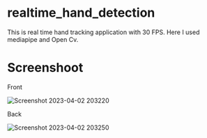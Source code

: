# realtime_hand_detection
This is real time hand tracking application with 30 FPS. Here I used mediapipe and Open Cv.


# Screenshoot

Front

![Screenshot 2023-04-02 203220](https://user-images.githubusercontent.com/62834469/229361420-b346a5bb-7ccc-4e9f-bf1e-810e534b9d4e.png)


Back

![Screenshot 2023-04-02 203250](https://user-images.githubusercontent.com/62834469/229361370-7f126b49-5fa2-4ff2-8755-1ddf38eb5ed4.png)
